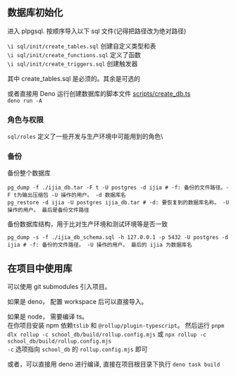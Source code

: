 ## 数据库初始化

进入 plpgsql. 按顺序导入以下 sql 文件(记得把路径改为绝对路径)

`\i sql/init/create_tables.sql` 创建自定义类型和表\
`\i sql/init/create_functions.sql` 定义了函数\
`\i sql/init/create_triggers.sql` 创建触发器

其中 create_tables.sql 是必须的。其余是可选的

或者直接用 Deno 运行创建数据库的脚本文件 [scripts/create_db.ts](./scripts/create_db.ts)\
`deno run -A`

### 角色与权限

`sql/roles` 定义了一些开发与生产环境中可能用到的角色\

### 备份

备份整个数据库

```shell
pg_dump -f ./ijia_db.tar -F t -U postgres -d ijia # -f: 备份的文件路径。-F t为输出压缩包 -U 操作的用户。 -d 数据库名
pg_restore -d ijia -U postgres ijia_db.tar # -d: 要恢复到的数据库名称。 -U 操作的用户。 最后是备份文件路径
```

备份数据库结构，用于比对生产环境和测试环境等是否一致

```shell
pg_dump -s -f ./ijia_db_schema.sql -h 127.0.0.1 -p 5432 -U postgres -d ijia # -f: 备份的文件路径。 -U 操作的用户。 最后的 ijia 为数据库名
```

## 在项目中使用库

可以使用 git submodules 引入项目。

如果是 deno， 配置 workspace 后可以直接导入。

如果是 node， 需要编译 ts。\
在你项目安装 npm 依赖`tslib` 和 `@rollup/plugin-typescript`。 然后运行
`pnpm dlx rollup -c school_db/build/rollup.config.mjs` 或 `npx rollup -c school_db/build/rollup.config.mjs`\
`-c` 选项指向 `school_db` 的 `rollup.config.mjs` 即可

或者，可以直接用 deno 进行编译, 直接在项目根目录下执行 `deno task build`
